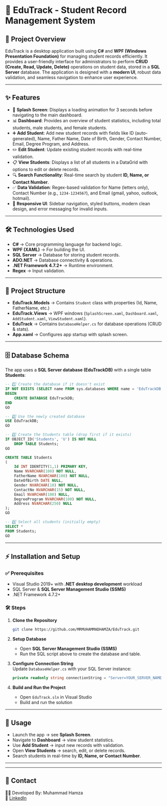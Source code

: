 # 📘 EduTrack - Student Record Management System

## 📌 Project Overview  
EduTrack is a desktop application built using **C#** and **WPF (Windows Presentation Foundation)** for managing student records efficiently. It provides a user-friendly interface for administrators to perform **CRUD (Create, Read, Update, Delete)** operations on student data, stored in a **SQL Server** database. The application is designed with a **modern UI**, robust data validation, and seamless navigation to enhance user experience.

---

## ✨ Features  
- 🚀 **Splash Screen**: Displays a loading animation for 3 seconds before navigating to the main dashboard.  
- 📊 **Dashboard**: Provides an overview of student statistics, including total students, male students, and female students.  
- ➕ **Add Student**: Add new student records with fields like ID (auto-generated), Name, Father Name, Date of Birth, Gender, Contact Number, Email, Degree Program, and Address.  
- ✏️ **Edit Student**: Update existing student records with real-time validation.  
- 📋 **View Students**: Displays a list of all students in a DataGrid with options to edit or delete records.  
- 🔍 **Search Functionality**: Real-time search by student **ID, Name, or Contact Number**.  
- ✅ **Data Validation**: Regex-based validation for Name (letters only), Contact Number (e.g., `1234-1234567`), and Email (gmail, yahoo, outlook, hotmail).  
- 🎨 **Responsive UI**: Sidebar navigation, styled buttons, modern clean design, and error messaging for invalid inputs.  

---

## 🛠 Technologies Used  
- **C#** → Core programming language for backend logic.  
- **WPF (XAML)** → For building the UI.  
- **SQL Server** → Database for storing student records.  
- **ADO.NET** → Database connectivity & operations.  
- **.NET Framework 4.7.2+** → Runtime environment.  
- **Regex** → Input validation.  

---

## 📂 Project Structure  
- **EduTrack.Models** → Contains `Student` class with properties (Id, Name, FatherName, etc.)  
- **EduTrack.Views** → WPF windows (`SplashScreen.xaml`, `Dashboard.xaml`, `AddStudent.xaml`, `ViewStudent.xaml`).  
- **EduTrack** → Contains `DatabaseHelper.cs` for database operations (CRUD & stats).  
- **App.xaml** → Configures app startup with splash screen.  

---

## 🗄 Database Schema  
The app uses a **SQL Server database (EduTrackDB)** with a single table **Students**:  

```sql
-- 1️⃣ Create the database if it doesn't exist
IF NOT EXISTS (SELECT name FROM sys.databases WHERE name = 'EduTrackDB')
BEGIN
    CREATE DATABASE EduTrackDB;
END
GO

-- 2️⃣ Use the newly created database
USE EduTrackDB;
GO

-- 3️⃣ Create the Students table (drop first if it exists)
IF OBJECT_ID('Students', 'U') IS NOT NULL
    DROP TABLE Students;
GO

CREATE TABLE Students
(
    Id INT IDENTITY(1,1) PRIMARY KEY,
    Name NVARCHAR(100) NOT NULL,
    FatherName NVARCHAR(100) NOT NULL,
    DateOfBirth DATE NULL,
    Gender NVARCHAR(10) NOT NULL,
    ContactNo NVARCHAR(15) NOT NULL,
    Email NVARCHAR(100) NULL,
    DegreeProgram NVARCHAR(100) NOT NULL,
    Address NVARCHAR(250) NULL
);
GO

-- 4️⃣ Select all students (initially empty)
SELECT *
FROM Students;
GO

```

---

## ⚡ Installation and Setup  

### ✅ Prerequisites  
- Visual Studio 2019+ with **.NET desktop development** workload  
- SQL Server & **SQL Server Management Studio (SSMS)**  
- .NET Framework 4.7.2+  

### 🛠 Steps  

1. **Clone the Repository**  
   ```bash
   git clone https://github.com/MRMUHAMMADHAMZA/EduTrack.git
   ```

2. **Setup Database**  
   - Open **SQL Server Management Studio (SSMS)**  
   - Run the SQL script above to create the database and table.  

3. **Configure Connection String**  
   Update `DatabaseHelper.cs` with your SQL Server instance:  

   ```csharp
   private readonly string connectionString = "Server=YOUR_SERVER_NAME;Database=EduTrackDB;Trusted_Connection=True;";
   ```

4. **Build and Run the Project**  
   - Open `EduTrack.sln` in Visual Studio  
   - Build and run the solution  

---

## 🚀 Usage  
- Launch the app → see **Splash Screen**.  
- Navigate to **Dashboard** → view student statistics.  
- Use **Add Student** → input new records with validation.  
- Open **View Students** → search, edit, or delete records.  
- Search students in real-time by **ID, Name, or Contact Number**.  

--- 

---

## 📧 Contact  
👨‍💻 Developed By: Muhammad Hamza  
🔗 <a href="https://www.linkedin.com/in/mrmuhammadhamza/" target="_blank" rel="noopener noreferrer">LinkedIn</a>
